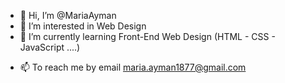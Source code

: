 - 👋 Hi, I’m @MariaAyman
- 👀 I’m interested in Web Design
- 🌱 I’m currently learning Front-End Web Design (HTML - CSS - JavaScript ....)
<!-- - 💞️ I’m looking to collaborate on ... -->
- 📫 To reach me by email maria.ayman1877@gmail.com 

<!---
MariaAyman/MariaAyman is a ✨ special ✨ repository because its `README.md` (this file) appears on your GitHub profile.
You can click the Preview link to take a look at your changes.
--->

